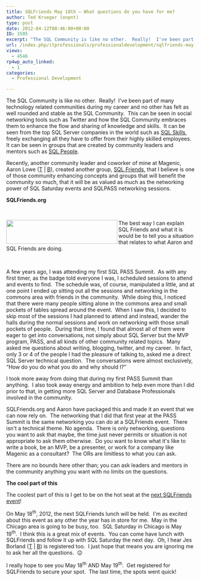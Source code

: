 ```yaml
---
title: SQLFriends May 18th – What questions do you have for me?
author: Ted Krueger (onpnt)
type: post
date: 2012-04-12T00:46:00+00:00
ID: 1595
excerpt: "The SQL Community is like no other.  Really!  I've been part of many technology related communities during my career and no other has felt as well rounded and stable as the SQL Community.  This can be seen in social networking tools such as Twitter and&hellip;"
url: /index.php/itprofessionals/professionaldevelopment/sqlfriends-may-18th-what-questions/
views:
  - 4546
rp4wp_auto_linked:
  - 1
categories:
  - Professional Development

---
```

The SQL Community is like no other.  Really!  I've been part of many technology related communities during my career and no other has felt as well rounded and stable as the SQL Community.  This can be seen in social networking tools such as Twitter and how the SQL Community embraces them to enhance the flow and sharing of knowledge and skills.  It can be seen from the top SQL Server companies in the world such as [SQL Skills][1], freely exchanging all they have to offer from their highly skilled employees.  It can be seen in groups that are created by community leaders and mentors such as [SQL People][2].

Recently, another community leader and coworker of mine at Magenic, Aaron Lowe ([T][3] | [B][4]), created another group, [SQL Friends,][5] that I believe is one of those community enhancing concepts and groups that will benefit the community so much, that it will be as valued as much as the networking power of SQL Saturday events and SQLPASS networking sessions.

**SQLFriends.org**

 

<div class="image_block">
  <a href="/media/blogs/ITProfessionals/-18.png?mtime=1334198524"><img src="/wp-content/uploads/blogs/ITProfessionals/-18.png?mtime=1334198524" alt="" width="297" height="64" align="left" /></a>
</div>

The best way I can explain SQL Friends and what it is would be to tell you a situation that relates to what Aaron and SQL Friends are doing.

 

A few years ago, I was attending my first SQL PASS Summit.  As with any first timer, as the badge told everyone I was, I scheduled sessions to attend and events to find.  The schedule was, of course, manipulated a little, and at one point I ended up sitting out all the sessions and networking in the commons area with friends in the community.  While doing this, I noticed that there were many people sitting alone in the commons area and small pockets of tables spread around the event.  When I saw this, I decided to skip most of the sessions I had planned to attend and instead, wander the halls during the normal sessions and work on networking with those small pockets of people.  During that time, I found that almost all of them were eager to get into conversations, not simply about SQL Server but the MVP program, PASS, and all kinds of other community related topics.  Many asked me questions about writing, blogging, twitter, and my career.  In fact, only 3 or 4 of the people I had the pleasure of talking to, asked me a direct SQL Server technical question.  The conversations were almost exclusively, “How do you do what you do and why should I?”

I took more away from doing that during my first PASS Summit than anything.  I also took away energy and ambition to help even more than I did prior to that, in getting more SQL Server and Database Professionals involved in the community.

SQLFriends.org and Aaron have packaged this and made it an event that we can now rely on.  The networking that I did that first year at the PASS Summit is the same networking you can do at a SQLFriends event.  There isn't a technical theme. No agenda.  There is only networking, questions you want to ask that maybe, the time just never permits or situation is not appropriate to ask them otherwise.  Do you want to know what it's like to write a book, be an MVP, be a presenter, or work for a company like Magenic as a consultant?  The ORs are limitless to what you can ask.

There are no bounds here other than; you can ask leaders and mentors in the community anything you want with no limits on the questions.

**The cool part of this**

The coolest part of this is I get to be on the hot seat at the [next SQLFriends event][6]!

On May 18<sup>th</sup>, 2012, the next SQLFriends lunch will be held.  I'm as excited about this event as any other the year has in store for me.  May in the Chicago area is going to be busy, too.  SQL Saturday in Chicago is May 19<sup>th</sup>.  I think this is a great mix of events.  You can come have lunch with SQLFriends and follow it up with SQL Saturday the next day.  Oh, I hear Jes Borland ([T][7] | [B][8]) is registered too.  I just hope that means you are ignoring me to ask her all the questions.  😉

I really hope to see you May 18<sup>th</sup> AND May 19<sup>th</sup>.  Get registered for SQLFriends to secure your spot.  The last time, the spots went quick!

 [1]: http://www.sqlskills.com/
 [2]: http://www.sqlpeople.net/
 [3]: https://twitter.com/#%21/Vendoran
 [4]: http://www.aaronlowe.net/
 [5]: http://sqlfriends.org/
 [6]: http://sqlfriends.org/2012/03/sqlfriends-lunch-take-2/
 [7]: http://twitter.com/grrl_geek
 [8]: /index.php/ITProfessionals/?disp=authdir&author=420